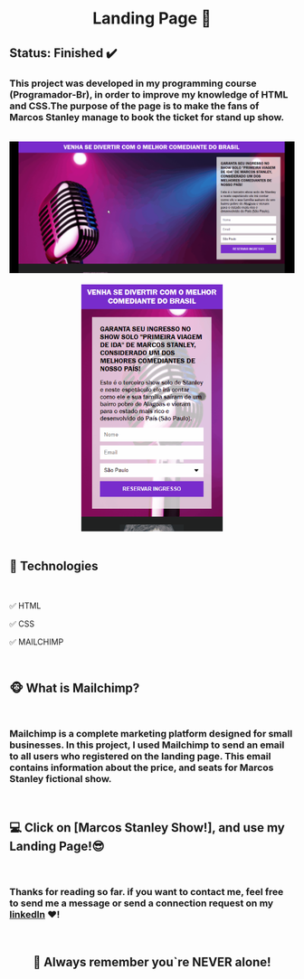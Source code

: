<h1 align="center"><strong>Landing Page </strong>🚀</h1>

<h2><strong>Status:</strong> Finished ✔️</h2>

### This project was developed in my programming course (Programador-Br), in order to improve my knowledge of <strong>HTML</strong> and <strong>CSS</strong>.The purpose of the page is to make the fans of Marcos Stanley manage to book the ticket for stand up show.
<br>

<div align="center">
    <img src="./GitHub/demo-Web.gif" alt="demo-web"> 
        <br><br>
    <img src="./GitHub/demo-Mob.gif" alt="demo-mobile" width="250">
</div>
<br>

## **🚀 Technologies** 


<br>

 ✅ HTML

 ✅ CSS

 ✅ MAILCHIMP

<br>

## **🐵 What is Mailchimp?**


<br>

<h3>Mailchimp is a complete marketing platform designed for small businesses. In this project, I used Mailchimp to send an email to all users who registered on the landing page. This email contains information about the price, and seats for Marcos Stanley fictional show. 

</h3>

<br>

## 💻 Click on [Marcos Stanley Show!], and use my Landing Page!😎 


<br>

### Thanks for reading so far. if you want to contact me, feel free to send me a message or send a connection request on my [linkedIn](https://www.linkedin.com/in/mateus-silva-folego260601/) ❤!

<br>

<h2 align="center"> 📖 Always remember you`re <strong>NEVER</strong> alone!






